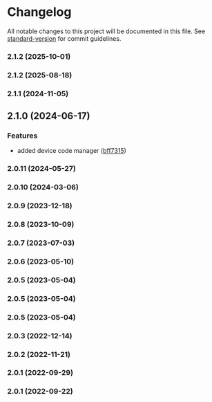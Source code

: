 # Changelog

All notable changes to this project will be documented in this file. See [standard-version](https://github.com/conventional-changelog/standard-version) for commit guidelines.

### 2.1.2 (2025-10-01)

### 2.1.2 (2025-08-18)

### 2.1.1 (2024-11-05)

## 2.1.0 (2024-06-17)


### Features

* added device code manager ([bff7315](https://github.com/fattureincloud/fattureincloud-go-sdk/commit/bff7315e58021cb8c598065045558b4dbe012e3d))

### 2.0.11 (2024-05-27)

### 2.0.10 (2024-03-06)

### 2.0.9 (2023-12-18)

### 2.0.8 (2023-10-09)

### 2.0.7 (2023-07-03)

### 2.0.6 (2023-05-10)

### 2.0.5 (2023-05-04)

### 2.0.5 (2023-05-04)

### 2.0.5 (2023-05-04)

### 2.0.3 (2022-12-14)

### 2.0.2 (2022-11-21)

### 2.0.1 (2022-09-29)

### 2.0.1 (2022-09-22)
